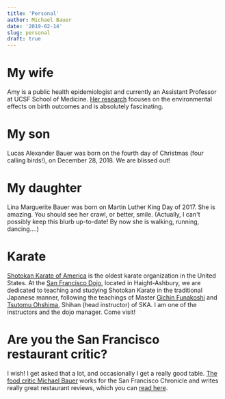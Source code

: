 ```yaml
---
title: 'Personal'
author: Michael Bauer
date: '2019-02-14'
slug: personal
draft: true
---
```


# My wife

Amy is a public health epidemiologist and currently an Assistant Professor at
UCSF School of Medicine. [Her
research](http://profiles.ucsf.edu/amy.padula) focuses on the environmental
effects on birth outcomes and is absolutely fascinating.

# My son

Lucas Alexander Bauer was born on the fourth day of Christmas (four calling
birds!), on December 28, 2018. We are blissed out!

# My daughter

Lina Marguerite Bauer was born on Martin Luther King Day of 2017. She is
amazing. You should see her crawl, or better, smile. (Actually, I can't possibly
keep this blurb up-to-date! By now she is walking, running, dancing....)

# Karate

[Shotokan Karate of America](http://ska.org/) is the oldest karate organization
in the United States. At the [San Francisco Dojo](http://sf.ska.org/), located
in Haight-Ashbury, we are dedicated to teaching and studying Shotokan Karate in
the traditional Japanese manner, following the teachings of Master [Gichin
Funakoshi](http://ska.org/about/master-funakoshi/) and [Tsutomu
Ohshima](http://ska.org/about/tsutomu-ohshima/), Shihan (head instructor) of
SKA. I am one of the instructors and the dojo manager. Come visit!

# Are you the San Francisco restaurant critic?

I wish! I get asked that a lot, and occasionally I get a
really good table. [The food critic Michael
Bauer](http://www.sfchronicle.com/author/michael-bauer/) works for the San
Francisco Chronicle and writes really great restaurant reviews, which you can
[read here](http://m.sfgate.com/author/michael-bauer/).
